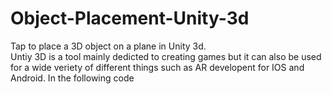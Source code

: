 # Object-Placement-Unity-3d
Tap to place a 3D object on a plane in Unity 3d.
<br>
Untiy 3D is a tool mainly dedicted to creating games but it can also be used for a wide veriety of different things such as AR developent for IOS and Android.
In the following code
